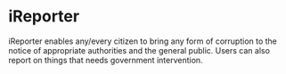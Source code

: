 # iReporter
iReporter enables any/every citizen to bring any form of corruption to the notice of appropriate authorities and the general public. Users can also report on things that needs government intervention.
